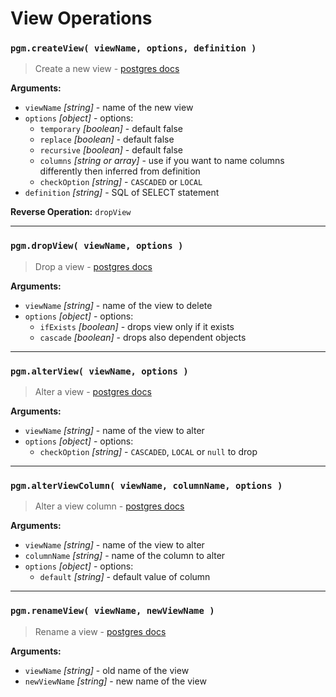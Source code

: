 # View Operations

### `pgm.createView( viewName, options, definition )`

> Create a new view - [postgres docs](https://www.postgresql.org/docs/current/static/sql-createview.html)

**Arguments:**

* `viewName` _[string]_ - name of the new view
* `options` _[object]_ - options:
  * `temporary` _[boolean]_ - default false
  * `replace` _[boolean]_ - default false
  * `recursive` _[boolean]_ - default false
  * `columns` _[string or array]_ - use if you want to name columns differently then inferred from definition
  * `checkOption` _[string]_ - `CASCADED` or `LOCAL`
* `definition` _[string]_ - SQL of SELECT statement

**Reverse Operation:** `dropView`

---

### `pgm.dropView( viewName, options )`

> Drop a view - [postgres docs](http://www.postgresql.org/docs/current/static/sql-dropview.html)

**Arguments:**

* `viewName` _[string]_ - name of the view to delete
* `options` _[object]_ - options:
  * `ifExists` _[boolean]_ - drops view only if it exists
  * `cascade` _[boolean]_ - drops also dependent objects

---

### `pgm.alterView( viewName, options )`

> Alter a view - [postgres docs](https://www.postgresql.org/docs/current/static/sql-alterview.html)

**Arguments:**

* `viewName` _[string]_ - name of the view to alter
* `options` _[object]_ - options:
  * `checkOption` _[string]_ - `CASCADED`, `LOCAL` or `null` to drop

---

### `pgm.alterViewColumn( viewName, columnName, options )`

> Alter a view column - [postgres docs](http://www.postgresql.org/docs/current/static/sql-alterview.html)

**Arguments:**

* `viewName` _[string]_ - name of the view to alter
* `columnName` _[string]_ - name of the column to alter
* `options` _[object]_ - options:
  * `default` _[string]_ - default value of column

---

### `pgm.renameView( viewName, newViewName )`

> Rename a view - [postgres docs](http://www.postgresql.org/docs/current/static/sql-alterview.html)

**Arguments:**

* `viewName` _[string]_ - old name of the view
* `newViewName` _[string]_ - new name of the view
